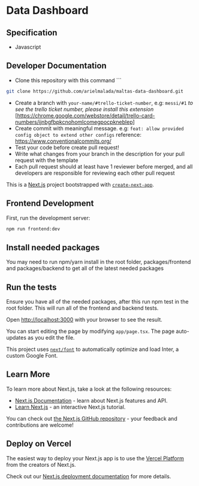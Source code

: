 # Data Dashboard

## Specification
- Javascript
## Developer Documentation


- Clone this repository with this command ```
```sh 
git clone https://github.com/arielmalada/maltas-data-dashboard.git
```

- Create a branch with `your-name/#trello-ticket-number`, e.g: `messi/#1` 
*to see the trello ticket number, please install this extension* [https://chrome.google.com/webstore/detail/trello-card-numbers/ijnbgfbpkcnohomlcomegpocpkneblep]
- Create commit with meaningful message. e.g: `feat: allow provided config object to extend other configs` 
  reference: https://www.conventionalcommits.org/
- Test your code before create pull request!
- Write what changes from your branch in the description for your pull request with the template
- Each pull request should at least have 1 reviewer before merged, and all developers are responsible for reviewing each other pull request

This is a [Next.js](https://nextjs.org/) project bootstrapped with [`create-next-app`](https://github.com/vercel/next.js/tree/canary/packages/create-next-app).

## Frontend Development

First, run the development server:

```bash
npm run frontend:dev
```

## Install needed packages
You may need to run npm/yarn install in the root folder, packages/frontend and packages/backend to get all of the latest needed packages

## Run the tests
Ensure you have all of the needed packages, after this run npm test in the root folder. This will run all of the frontend and backend tests.

Open [http://localhost:3000](http://localhost:3000) with your browser to see the result.

You can start editing the page by modifying `app/page.tsx`. The page auto-updates as you edit the file.

This project uses [`next/font`](https://nextjs.org/docs/basic-features/font-optimization) to automatically optimize and load Inter, a custom Google Font.

## Learn More

To learn more about Next.js, take a look at the following resources:

- [Next.js Documentation](https://nextjs.org/docs) - learn about Next.js features and API.
- [Learn Next.js](https://nextjs.org/learn) - an interactive Next.js tutorial.

You can check out [the Next.js GitHub repository](https://github.com/vercel/next.js/) - your feedback and contributions are welcome!

## Deploy on Vercel

The easiest way to deploy your Next.js app is to use the [Vercel Platform](https://vercel.com/new?utm_medium=default-template&filter=next.js&utm_source=create-next-app&utm_campaign=create-next-app-readme) from the creators of Next.js.

Check out our [Next.js deployment documentation](https://nextjs.org/docs/deployment) for more details.

